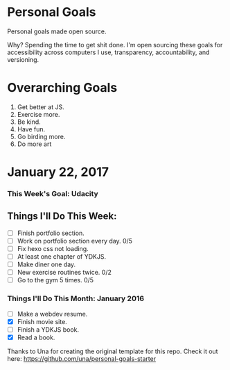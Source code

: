 Personal Goals
==============

Personal goals made open source.

Why? Spending the time to get shit done. I'm open sourcing these goals for accessibility across computers I use, transparency, accountability, and versioning.

# Overarching Goals

1. Get better at JS.
2. Exercise more.
3. Be kind.
4. Have fun.
5. Go birding more.
6. Do more art

# January 22, 2017

### This Week's Goal: Udacity

## Things I'll Do This Week:

- [ ] Finish portfolio section.
- [ ] Work on portfolio section every day. 0/5
- [ ] Fix hexo css not loading.
- [ ] At least one chapter of YDKJS.
- [ ] Make diner one day.
- [ ] New exercise routines twice. 0/2
- [ ] Go to the gym 5 times. 0/5

### Things I'll Do This Month: January 2016

- [ ] Make a webdev resume.
- [x] Finish movie site.
- [ ] Finish a YDKJS book.
- [x] Read a book.

Thanks to Una for creating the original template for this repo. Check it out here: https://github.com/una/personal-goals-starter